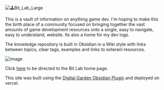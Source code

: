 ![🕹️Bit_Lab_Large](https://github.com/B1naryB0b/Bit-Lab/assets/35399675/e879595e-dcd6-4655-b808-b2165f951e1e)

This is a vault of information on anything game dev. I'm hoping to make this the birth place of a community focused on bringing together the vast amounts of game development resources onto a single, easy to navigate, easy to understand, website. Its also a home for my dev logs.

The knowledge repository is built in Obsidian in a Wiki style with links between topics, clear tags, examples and links to exteranl resources.

![image](https://github.com/B1naryB0b/Bit-Lab/assets/35399675/494590d3-0835-4959-a0c2-5e5f72273eec)

Click [here](https://bit-lab.vercel.app/) to be directed to the Bit Lab home page.

This site was built using the [Digital Garden Obsidian Plugin](https://github.com/oleeskild/Obsidian-Digital-Garden) and deployed on vercel.
